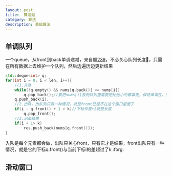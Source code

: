 ```yaml
---
layout: post
title:  算法题
category: 算法 
description: 基础算法
---
```


## 单调队列
一个queue，从front到back单调递减，来自题[239](https://leetcode.cn/problems/sliding-window-maximum/description/?envType=study-plan-v2&envId=top-100-liked)，不必关心队列长度:frog:，只需在所有数据上去维护一个队列，然后边遍历边更新结果
```c++
std::deque<int> q;
for(int i = 0; i < len; i++){
    //1.入队
    while(!q.empty() && nums[q.back()] <= nums[i])
        q.pop_back();//要把nums[i]放到队列里需要把比他小的都拿走，保证单调性，同时这些没有机会成为最大值，
    q.push_back(i);
    //2.出队，出队列只有一种情况，就是front已经不在这个窗口里面了
    if(i - q.front() + 1 > k)//下标作差+1就是长度
        q.pop_front();
    //3.记录结果
    if(i + 1> k)
        res.push_back(nums[q.front()]);
}
```

入队是每个元素都会做，出队只关心front，只有它才是结果，front出队只有一种情况，就是它的下标q.front()与当前下标i的差超过了k :forg:  


## 滑动窗口
